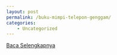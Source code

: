 ```yaml
---
layout: post
permalink: /buku-mimpi-telepon-genggam/
categories:
    - Uncategorized
---
```


[Baca Selengkapnya](/06)